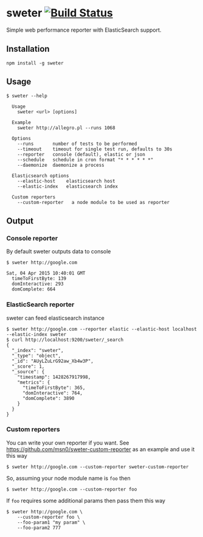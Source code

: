 # sweter [![Build Status](https://travis-ci.org/msn0/sweter.svg?branch=master)](http://travis-ci.org/msn0/sweter)

Simple web performance reporter with ElasticSearch support.

## Installation

```
npm install -g sweter
```

## Usage

```
$ sweter --help

  Usage
    sweter <url> [options]

  Example
    sweter http://allegro.pl --runs 1068

  Options
    --runs       number of tests to be performed
    --timeout    timeout for single test run, defaults to 30s
    --reporter   console (default), elastic or json
    --schedule   schedule in cron format "* * * * * *"
    --daemonize  daemonize a process

  Elasticsearch options
    --elastic-host    elasticsearch host
    --elastic-index   elasticsearch index

  Custom reporters
    --custom-reporter   a node module to be used as reporter
```

## Output

### Console reporter

By default sweter outputs data to console

```
$ sweter http://google.com

Sat, 04 Apr 2015 10:40:01 GMT
  timeToFirstByte: 139
  domInteractive: 293
  domComplete: 664
```

### ElasticSearch reporter

sweter can feed elasticsearch instance

```
$ sweter http://google.com --reporter elastic --elastic-host localhost --elastic-index sweter
$ curl http://localhost:9200/sweter/_search
{
  "_index": "sweter",
  "_type": "object",
  "_id": "AUyLZuLrG92aw_Xb4w3P",
  "_score": 1,
  "_source": {
    "timestamp": 1428267917998,
    "metrics": {
      "timeToFirstByte": 365,
      "domInteractive": 764,
      "domComplete": 3890
    }
  }
}
```

### Custom reporters

You can write your own reporter if you want. See https://github.com/msn0/sweter-custom-reporter as an example and use it this way

```
$ sweter http://google.com --custom-reporter sweter-custom-reporter
```

So, assuming your node module name is ``foo`` then

```
$ sweter http://google.com --custom-reporter foo
```

If ``foo`` requires some additional params then pass them this way

```
$ sweter http://google.com \
    --custom-reporter foo \
    --foo-param1 "my param" \
    --foo-param2 777
```
